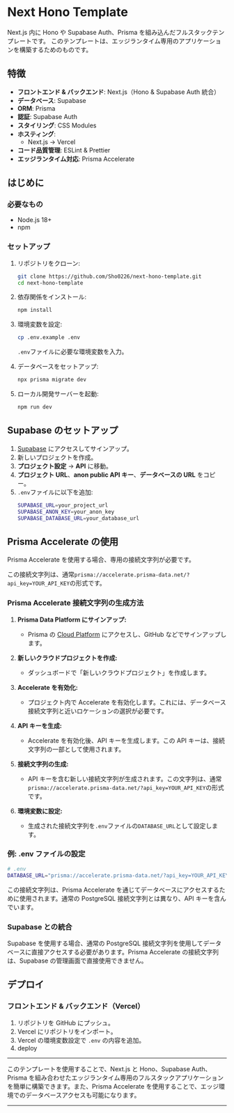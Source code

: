 # Next Hono Template

Next.js 内に Hono や Supabase Auth、Prisma を組み込んだフルスタックテンプレートです。
このテンプレートは、エッジランタイム専用のアプリケーションを構築するためのものです。

## 特徴

- **フロントエンド & バックエンド**: Next.js（Hono & Supabase Auth 統合）
- **データベース**: Supabase
- **ORM**: Prisma
- **認証**: Supabase Auth
- **スタイリング**: CSS Modules
- **ホスティング**:
  - Next.js → Vercel
- **コード品質管理**: ESLint & Prettier
- **エッジランタイム対応**: Prisma Accelerate

## はじめに

### 必要なもの

- Node.js 18+
- npm

### セットアップ

1. リポジトリをクローン:
   ```sh
   git clone https://github.com/Sho0226/next-hono-template.git
   cd next-hono-template
   ```
2. 依存関係をインストール:
   ```sh
   npm install
   ```
3. 環境変数を設定:

   ```sh
   cp .env.example .env
   ```

   `.env`ファイルに必要な環境変数を入力。

4. データベースをセットアップ:
   ```sh
   npx prisma migrate dev
   ```
5. ローカル開発サーバーを起動:
   ```sh
   npm run dev
   ```

## Supabase のセットアップ

1. [Supabase](https://supabase.com/) にアクセスしてサインアップ。
2. 新しいプロジェクトを作成。
3. **プロジェクト設定** → **API** に移動。
4. **プロジェクト URL**、**anon public API キー**、**データベースの URL** をコピー。
5. `.env`ファイルに以下を追加:
   ```sh
   SUPABASE_URL=your_project_url
   SUPABASE_ANON_KEY=your_anon_key
   SUPABASE_DATABASE_URL=your_database_url
   ```

## Prisma Accelerate の使用

Prisma Accelerate を使用する場合、専用の接続文字列が必要です。

この接続文字列は、通常`prisma://accelerate.prisma-data.net/?api_key=YOUR_API_KEY`の形式です。

### Prisma Accelerate 接続文字列の生成方法

1. **Prisma Data Platform にサインアップ:**

   - Prisma の [Cloud Platform](https://console.prisma.io/) にアクセスし、GitHub などでサインアップします。

2. **新しいクラウドプロジェクトを作成:**

   - ダッシュボードで「新しいクラウドプロジェクト」を作成します。

3. **Accelerate を有効化:**

   - プロジェクト内で Accelerate を有効化します。これには、データベース接続文字列と近いロケーションの選択が必要です。

4. **API キーを生成:**

   - Accelerate を有効化後、API キーを生成します。この API キーは、接続文字列の一部として使用されます。

5. **接続文字列の生成:**

   - API キーを含む新しい接続文字列が生成されます。この文字列は、通常`prisma://accelerate.prisma-data.net/?api_key=YOUR_API_KEY`の形式です。

6. **環境変数に設定:**
   - 生成された接続文字列を`.env`ファイルの`DATABASE_URL`として設定します。

### 例: .env ファイルの設定

```bash
# .env
DATABASE_URL="prisma://accelerate.prisma-data.net/?api_key=YOUR_API_KEY"
```

この接続文字列は、Prisma Accelerate を通じてデータベースにアクセスするために使用されます。通常の PostgreSQL 接続文字列とは異なり、API キーを含んでいます。

### Supabase との統合

Supabase を使用する場合、通常の PostgreSQL 接続文字列を使用してデータベースに直接アクセスする必要があります。Prisma Accelerate の接続文字列は、Supabase の管理画面で直接使用できません。

## デプロイ

### フロントエンド & バックエンド（Vercel）

1. リポジトリを GitHub にプッシュ。
2. Vercel にリポジトリをインポート。
3. Vercel の環境変数設定で `.env` の内容を追加。
4. deploy

---

このテンプレートを使用することで、Next.js と Hono、Supabase Auth、Prisma を組み合わせたエッジランタイム専用のフルスタックアプリケーションを簡単に構築できます。また、Prisma Accelerate を使用することで、エッジ環境でのデータベースアクセスも可能になります。

---
